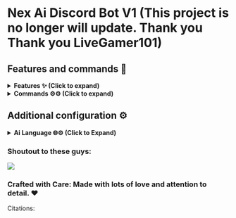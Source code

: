 # Nex Ai Discord Bot V1 (This project is no longer will update. Thank you Thank you LiveGamer101)

## Features and commands 🌟

<details>
<summary><strong>Features ✨ (Click to expand)</strong></summary>

- [x] Has an AI (You need to get the API key from Hecker API <Hecker AI Discord - https://discord.gg/PCUgRMjtNm>)
- [x] Lots of commands (More coming soon! :D)
- [x] Ecomoney
- [x] Modding bot
- [x] Fun
- [x] 8ball
- [x] Free

</details>

<details>
<summary><strong>Commands ⚙️⚙️ (Click to expand)</strong></summary>

### Admin Commands:
- `autorole`: Add a role to be assigned automatically to new members.
- `autoroleremove`: Remove a role from the auto-role list.
- `ban`: Bans a user from the server (admin only).
- `banlist`: Lists all banned users from the server.
- `kick`: Kick a user from the server.
- `lock`: Locks a channel.
- `mute`: Mutes a user in the server.
- `poll`: Creates a yes/no poll.
- `purge`: Deletes a specified number of messages.
- `removewarn`: Removes a warning from a user.
- `serverlist`: Lists the servers the bot is currently in.
- `ticketclose`: Closes a ticket channel (admin only).
- `timeout`: Temporarily restricts a user from sending messages in the current channel.
- `unban`: Unbans a user from the server.
- `unlock`: Unlocks a channel.
- `unmute`: Unmutes a user, allowing them to send messages again.
- `untimeout`: Removes the timeout from a user in the current channel.
- `warn`: Warns a user.

### User Commands:
- `afk`: Mark yourself as AFK.
- `avatar`: Displays the avatar of a user.
- `help`: Displays a list of all available commands.
- `invites`: Displays the number of invites a user has.
- `joke`: Fetches a random joke from your API and displays it.
- `ping`: Displays the bot's latency and API latency.
- `quote`: Fetches a random quote from an API and displays it.
- `remind`: Sets a reminder for a specified duration.
- `serverinfo`: Displays information about the server.
- `ticketcreate`: Creates a new ticket for support.
- `translate`: Translates text to a specified language.
- `uptime`: Displays the bot's uptime.
- `userinfo`: Displays information about a user.
- `weather`: Displays weather information for a specified location.

### Echomoney Commands:
- `balance`: Check your current balance.
- `coinflip`: Flip a coin to win or lose money.
- `daily`: Claim your daily coins.
- `moneygive`: Give money to another user.

will be in the next nex
</details>

## Additional configuration ⚙️

<details>
<summary><strong>Ai Language 🌐⚙️ (Click to Expand)</strong></summary>

- `en` - English 🇺🇸

</details>

### Shoutout to these guys:

<a href="https://github.com/NethukaNethsaraGithub/Discord-Bot/graphs/contributors">
  <img src="https://contrib.rocks/image?repo=NethukaNethsaraGithub/Discord-Bot" />
</a>

### Crafted with Care: Made with lots of love and attention to detail. ❤️

Citations:
